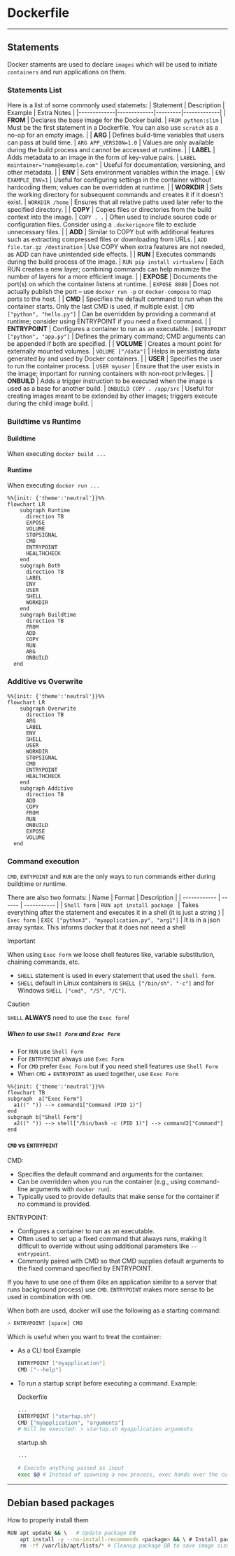 # Dockerfile

---

## Statements
Docker staments are used to declare `images` which will be used to initiate `containers` and run applications on them.

### Statements List
Here is a list of some commonly used statemets:
| Statement   | Description | Example | Extra Notes |
|-------------|-------------|---------|-------------|
| **FROM**    | Declares the base image for the Docker build. | `FROM python:slim` | Must be the first statement in a Dockerfile. You can also use `scratch` as a no-op for an empty image. | 
| **ARG**     | Defines build-time variables that users can pass at build time. | `ARG APP_VERSION=1.0` | Values are only available during the build process and cannot be accessed at runtime. | 
| **LABEL**   | Adds metadata to an image in the form of key-value pairs. | `LABEL maintainer="name@example.com"` | Useful for documentation, versioning, and other metadata. | 
| **ENV**     | Sets environment variables within the image. | `ENV EXAMPLE_ENV=1` | Useful for configuring settings in the container without hardcoding them; values can be overridden at runtime. |
| **WORKDIR** | Sets the working directory for subsequent commands and creates it if it doesn't exist. | `WORKDIR /home` | Ensures that all relative paths used later refer to the specified directory. | 
| **COPY**    | Copies files or directories from the build context into the image. | `COPY . .` | Often used to include source code or configuration files. Consider using a `.dockerignore` file to exclude unnecessary files. | 
| **ADD**     | Similar to COPY but with additional features such as extracting compressed files or downloading from URLs. | `ADD file.tar.gz /destination` | Use COPY when extra features are not needed, as ADD can have unintended side effects. | 
| **RUN**     | Executes commands during the build process of the image. | `RUN pip install virtualenv` | Each RUN creates a new layer; combining commands can help minimize the number of layers for a more efficient image. | 
| **EXPOSE**  | Documents the port(s) on which the container listens at runtime. | `EXPOSE 8080` | Does not actually publish the port – use `docker run -p` or `docker-compose` to map ports to the host. | 
| **CMD**     | Specifies the default command to run when the container starts. Only the last CMD is used, if multiple exist. | `CMD ["python", "hello.py"]` | Can be overridden by providing a command at runtime; consider using ENTRYPOINT if you need a fixed command. | 
| **ENTRYPOINT** | Configures a container to run as an executable. | `ENTRYPOINT ["python", "app.py"]` | Defines the primary command; CMD arguments can be appended if both are specified. | 
| **VOLUME**  | Creates a mount point for externally mounted volumes. | `VOLUME ["/data"]` | Helps in persisting data generated by and used by Docker containers. | 
| **USER**    | Specifies the user to run the container process. | `USER myuser` | Ensure that the user exists in the image; important for running containers with non-root privileges. | 
| **ONBUILD** | Adds a trigger instruction to be executed when the image is used as a base for another build. | `ONBUILD COPY . /app/src` | Useful for creating images meant to be extended by other images; triggers execute during the child image build. |

### Buildtime vs Runtime
#### Buildtime
When executing `docker build ...`

#### Runtime
When executing `docker run ...`

```mermaid
%%{init: {'theme':'neutral'}}%%
flowchart LR
    subgraph Runtime
      direction TB
      EXPOSE
      VOLUME
      STOPSIGNAL
      CMD
      ENTRYPOINT
      HEALTHCHECK
    end
    subgraph Both
      direction TB
      LABEL
      ENV
      USER
      SHELL
      WORKDIR
    end
    subgraph Buildtime
      direction TB
      FROM
      ADD
      COPY
      RUN
      ARG
      ONBUILD
  end
```

### Additive vs Overwrite 
```mermaid
%%{init: {'theme':'neutral'}}%%
flowchart LR
    subgraph Overwrite
      direction TB
      ARG
      LABEL
      ENV
      SHELL
      USER
      WORKDIR
      STOPSIGNAL
      CMD
      ENTRYPOINT
      HEALTHCHECK
    end
    subgraph Additive
      direction TB
      ADD
      COPY
      FROM
      RUN
      ONBUILD
      EXPOSE
      VOLUME
  end
```

### Command execution
`CMD`, `ENTYPOINT` and `RUN` are the only ways to run commands either during buildtime or runtime. 

There are also two formats:
| Name         | Format | Description | 
| ------------ | ------ | ----------- | 
| `Shell form` |  `RUN apt install package ` | Takes everything after the statement and executes it in a shell (it is just a string )
| `Exec form`  | `EXEC ["python3", "myapplication.py", "arg1"]` | It is in a json array syntax. This informs docker that it does not need a shell

> [!IMPORTANT]
> When using `Exec Form` we loose shell features like, variable substitution, chaining commands, etc.

- `SHELL` statement is used in every statement that used the `shell form`.
- `SHELL` default in Linux containers is `SHELL ["/bin/sh". "-c"]` and for Windows `SHELL ["cmd", "/S", "/C"]`.

> [!CAUTION]
> `SHELL` **ALWAYS** need to use the `Exec form`!

##### When to use `Shell Form` and `Exec Form`
- For `RUN` use `Shell Form`
- For `ENTRYPOINT` always use `Exec Form`
- For `CMD` prefer `Exec Form` but if you need shell features use `Shell Form`
- When `CMD` + `ENTRYPOINT` as used together, use `Exec Form`

```mermaid
%%{init: {'theme':'neutral'}}%%
flowchart TB
subgraph  a["Exec Form"]
  a1((" ")) --> command1["Command (PID 1)"]
end
subgraph b["Shell Form"]
  a2((" ")) --> shell["/bin/bash -c (PID 1)"] --> command2["Command"]
end
```
#### `CMD` vs `ENTRYPOINT`

CMD:
- Specifies the default command and arguments for the container.
- Can be overridden when you run the container (e.g., using command-line arguments with `docker run`).
- Typically used to provide defaults that make sense for the container if no command is provided.

ENTRYPOINT:
- Configures a container to run as an executable.
- Often used to set up a fixed command that always runs, making it difficult to override without using additional parameters like `--entrypoint`.
- Commonly paired with CMD so that CMD supplies default arguments to the fixed command specified by ENTRYPOINT.
  
If you have to use one of them (like an application similar to a server that runs background process) use `CMD`. `ENTRYPOINT` makes more sense to be used in combination with `CMD`.

When both are used, docker will use the following as a starting command:
```bash
> ENTRYPOINT [space] CMD
```

Which is useful when you want to treat the container:
- As a CLI tool
    Example
    ```bash
    ENTRYPOINT ["myapplication"]
    CMD ["--help"]
    ```

- To run a startup script before executing a command.
    Example:

    Dockerfile
    ```bash
    ...
    ENTRYPOINT ["startup.sh"]
    CMD ["myapplication", "arguments"]
    # Will be executed: > startup.sh myapplication arguments
    ```

    startup.sh
    ```bash
    ...

    # Execute anything passed as input
    exec $@ # Instead of spawning a new process, exec hands over the current process's PID to the new command.
    ```



---

## Debian based packages

How to properly install them
```bash
RUN apt update && \   # Update package DB
    apt install -y --no-install-recommends <package> && \ # Install package
    rm -rf /var/lib/apt/lists/* # Cleanup package DB to save image size 
```
